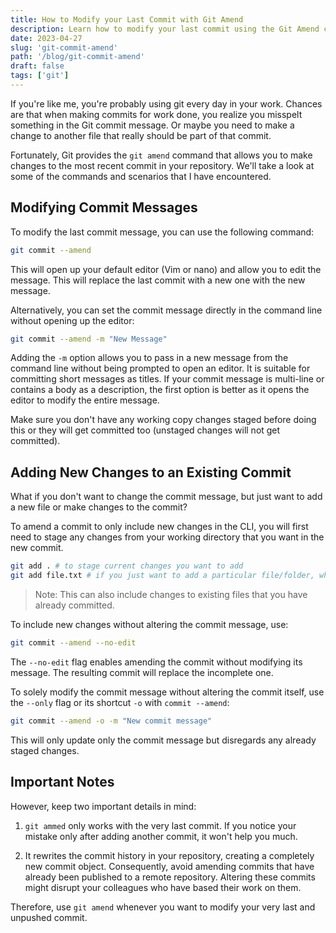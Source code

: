 ```yaml
---
title: How to Modify your Last Commit with Git Amend
description: Learn how to modify your last commit using the Git Amend command.
date: 2023-04-27
slug: 'git-commit-amend'
path: '/blog/git-commit-amend'
draft: false
tags: ['git']
---
```


If you're like me, you're probably using git every day in your work. Chances are that when making commits for work done, you realize you misspelt something in the Git commit message. Or maybe you need to make a change to another file that really should be part of that commit.

Fortunately, Git provides the `git amend` command that allows you to make changes to the most recent commit in your repository.
We'll take a look at some of the commands and scenarios that I have encountered.

## Modifying Commit Messages

To modify the last commit message, you can use the following command:

```bash
git commit --amend
```

This will open up your default editor (Vim or nano) and allow you to edit the message. This will replace the last commit with a new one with the new message.

Alternatively, you can set the commit message directly in the command line without opening up the editor:

```bash
git commit --amend -m "New Message"
```

Adding the `-m` option allows you to pass in a new message from the command line without being prompted to open an editor.
It is suitable for committing short messages as titles. If your commit message is multi-line or contains a body as a description, the first option is better as it opens the editor to modify the entire message.

Make sure you don't have any working copy changes staged before doing this or they will get committed too (unstaged changes will not get committed).

## Adding New Changes to an Existing Commit

What if you don't want to change the commit message, but just want to add a new file or make changes to the commit?

To amend a commit to only include new changes in the CLI, you will first need to stage any changes from your working directory that you want in the new commit.

```bash
git add . # to stage current changes you want to add
git add file.txt # if you just want to add a particular file/folder, whatever the case may be
```

> Note: This can also include changes to existing files that you have already committed.

To include new changes without altering the commit message, use:

```bash
git commit --amend --no-edit
```

The `--no-edit` flag enables amending the commit without modifying its message. The resulting commit will replace the incomplete one.

To solely modify the commit message without altering the commit itself, use the `--only` flag or its shortcut `-o` with `commit --amend`:

```bash
git commit --amend -o -m "New commit message"
```

This will only update only the commit message but disregards any already staged changes.

## Important Notes

However, keep two important details in mind:

1. `git ammed` only works with the very last commit. If you notice your mistake only after adding another commit, it won't help you much.

1. It rewrites the commit history in your repository, creating a completely new commit object. Consequently, avoid amending commits that have already been published to a remote repository. Altering these commits might disrupt your colleagues who have based their work on them.

Therefore, use `git amend` whenever you want to modify your very last and unpushed commit.
